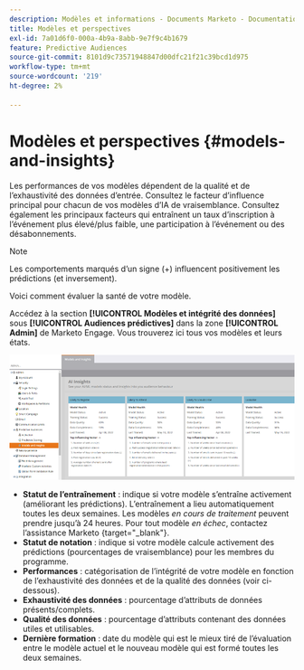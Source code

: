 ```yaml
---
description: Modèles et informations - Documents Marketo - Documentation du produit
title: Modèles et perspectives
exl-id: 7a01d6f0-000a-4b9a-8abb-9e7f9c4b1679
feature: Predictive Audiences
source-git-commit: 8101d9c73571948847d00dfc21f21c39bcd1d975
workflow-type: tm+mt
source-wordcount: '219'
ht-degree: 2%

---
```


# Modèles et perspectives {#models-and-insights}

Les performances de vos modèles dépendent de la qualité et de l’exhaustivité des données d’entrée. Consultez le facteur d’influence principal pour chacun de vos modèles d’IA de vraisemblance. Consultez également les principaux facteurs qui entraînent un taux d’inscription à l’événement plus élevé/plus faible, une participation à l’événement ou des désabonnements.

>[!NOTE]
>
>Les comportements marqués d’un signe (+) influencent positivement les prédictions (et inversement).

Voici comment évaluer la santé de votre modèle.

Accédez à la section **[!UICONTROL Modèles et intégrité des données]** sous **[!UICONTROL Audiences prédictives]** dans la zone **[!UICONTROL Admin]** de Marketo Engage. Vous trouverez ici tous vos modèles et leurs états.

![Image Un](assets/models-and-insights-1.png)

* **Statut de l’entraînement** : indique si votre modèle s’entraîne activement (améliorant les prédictions). L’entraînement a lieu automatiquement toutes les deux semaines. Les modèles _en cours de traitement_ peuvent prendre jusqu’à 24 heures. Pour tout modèle _en échec_, contactez l’assistance Marketo [](https://nation.marketo.com/t5/Support/ct-p/Support){target="_blank"}.
* **Statut de notation** : indique si votre modèle calcule activement des prédictions (pourcentages de vraisemblance) pour les membres du programme.
* **Performances** : catégorisation de l’intégrité de votre modèle en fonction de l’exhaustivité des données et de la qualité des données (voir ci-dessous).
* **Exhaustivité des données** : pourcentage d’attributs de données présents/complets.
* **Qualité des données** : pourcentage d’attributs contenant des données utiles et utilisables.
* **Dernière formation** : date du modèle qui est le mieux tiré de l’évaluation entre le modèle actuel et le nouveau modèle qui est formé toutes les deux semaines.
